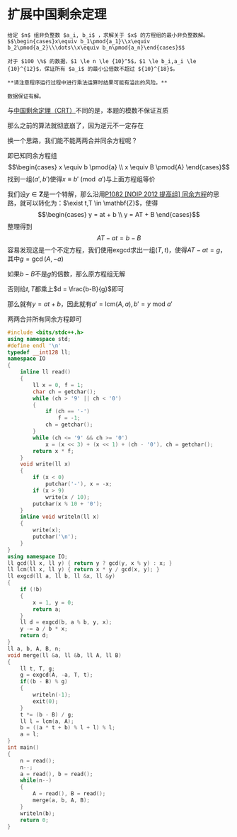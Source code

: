 # 扩展中国剩余定理
```admonish question title = "[P4777 【模板】扩展中国剩余定理（EXCRT）](https://www.luogu.com.cn/problem/P4777)"
给定 $n$ 组非负整数 $a_i, b_i$ ，求解关于 $x$ 的方程组的最小非负整数解。
$$\begin{cases}x\equiv b_1\pmod{a_1}\\x\equiv b_2\pmod{a_2}\\\dots\\x\equiv b_n\pmod{a_n}\end{cases}$$

对于 $100 \%$ 的数据，$1 \le n \le {10}^5$，$1 \le b_i,a_i \le {10}^{12}$，保证所有 $a_i$ 的最小公倍数不超过 ${10}^{18}$。

**请注意程序运行过程中进行乘法运算时结果可能有溢出的风险。**

数据保证有解。
```

与[中国剩余定理（CRT）](./中国剩余定理.md)不同的是，本题的模数不保证互质

那么之前的算法就彻底崩了，因为逆元不一定存在

换一个思路，我们能不能两两合并同余方程呢？

即已知同余方程组
$$\begin{cases}
    x \equiv b \pmod{a} \\
    x \equiv B \pmod{A}
\end{cases}$$
找到一组$(a',b')$使得$x \equiv b' \pmod{a'}$与上面方程组等价

我们设$y \in \mathbf{Z}$是一个特解，那么沿用[P1082 [NOIP 2012 提高组] 同余方程](https://www.luogu.com.cn/problem/P1082)的思路，就可以转化为：$\exist t,T \in \mathbf{Z}$，使得
$$\begin{cases}
    y = at + b \\
    y = AT + B
\end{cases}$$
整理得到
$$AT - at = b - B$$
容易发现这是一个不定方程，我们使用exgcd求出一组$(T,t)$，使得$AT - at = g$，其中$g = \gcd(A, -a)$

如果$b-B$不是$g$的倍数，那么原方程组无解

否则给$t,T$都乘上$d = \frac{b-B}{g}$即可

那么就有$y = at + b$，因此就有$a' = \text{lcm}(A,a), b' = y \ \text{mod} \ a'$

两两合并所有同余方程即可

```cpp
#include <bits/stdc++.h>
using namespace std;
#define endl '\n'
typedef __int128 ll;
namespace IO
{
    inline ll read()
    {
        ll x = 0, f = 1;
        char ch = getchar();
        while (ch > '9' || ch < '0')
        {
            if (ch == '-')
                f = -1;
            ch = getchar();
        }
        while (ch <= '9' && ch >= '0')
            x = (x << 3) + (x << 1) + (ch - '0'), ch = getchar();
        return x * f;
    }
    void write(ll x)
    {
        if (x < 0)
            putchar('-'), x = -x;
        if (x > 9)
            write(x / 10);
        putchar(x % 10 + '0');
    }
    inline void writeln(ll x)
    {
        write(x);
        putchar('\n');
    }
}
using namespace IO;
ll gcd(ll x, ll y) { return y ? gcd(y, x % y) : x; }
ll lcm(ll x, ll y) { return x * y / gcd(x, y); }
ll exgcd(ll a, ll b, ll &x, ll &y)
{
    if (!b)
    {
        x = 1, y = 0;
        return a;
    }
    ll d = exgcd(b, a % b, y, x);
    y -= a / b * x;
    return d;
}
ll a, b, A, B, n;
void merge(ll &a, ll &b, ll A, ll B)
{
    ll t, T, g;
    g = exgcd(A, -a, T, t);
    if((b - B) % g) 
    {
        writeln(-1);
        exit(0);
    }
    t *= (b - B) / g;
    ll l = lcm(a, A);
    b = ((a * t + b) % l + l) % l;
    a = l;
}
int main()
{
    n = read();
    n--;
    a = read(), b = read();
    while(n--)
    {
        A = read(), B = read();
        merge(a, b, A, B);
    }
    writeln(b);
    return 0;
}
```